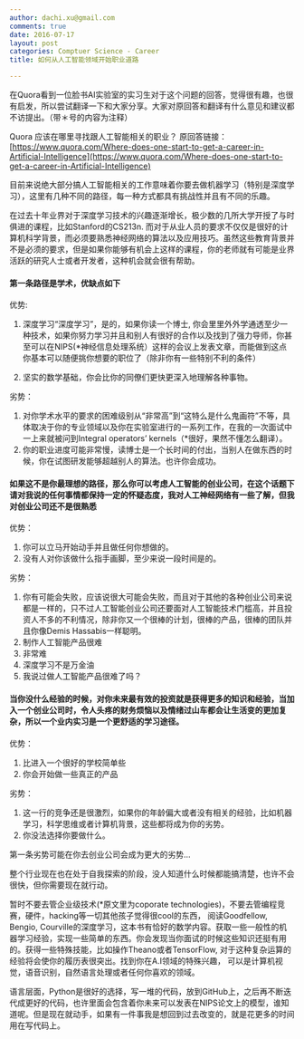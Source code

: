 ```yaml
---
author: dachi.xu@gmail.com
comments: true
date: 2016-07-17
layout: post
categories: Comptuer Science - Career
title: 如何从人工智能领域开始职业道路

---
```


在Quora看到一位脸书AI实验室的实习生对于这个问题的回答，觉得很有趣，也很有启发，所以尝试翻译一下和大家分享。大家对原回答和翻译有什么意见和建议都不访提出。（带＊号的内容为注释）

Quora 应该在哪里寻找跟人工智能相关的职业？
原回答链接：[https://www.quora.com/Where-does-one-start-to-get-a-career-in-Artificial-Intelligence](https://www.quora.com/Where-does-one-start-to-get-a-career-in-Artificial-Intelligence)

目前来说绝大部分搞人工智能相关的工作意味着你要去做机器学习（特别是深度学习），这里有几种不同的路径，每一种方式都具有挑战性并且有不同的乐趣。

在过去十年业界对于深度学习技术的兴趣逐渐增长，极少数的几所大学开授了与时俱进的课程，比如Stanford的CS213n. 而对于从业人员的要求不仅仅是很好的计算机科学背景，而必须要熟悉神经网络的算法以及应用技巧。虽然这些教育背景并不是必须的要求，但是如果你能够有机会上这样的课程，你的老师就有可能是业界活跃的研究人士或者开发者，这种机会就会很有帮助。

#### 第一条路径是学术，优缺点如下

优势: 

1. 深度学习“深度学习”，是的，如果你读一个博士, 你会里里外外学通透至少一种技术，如果你努力学习并且和别人有很好的合作以及找到了强力导师，你甚至可以在NIPS(*神经信息处理系统）这样的会议上发表文章，而能做到这点你基本可以随便挑你想要的职位了（除非你有一些特别不利的条件）

2. 坚实的数学基础，你会比你的同僚们更快更深入地理解各种事物。

劣势：

1. 对你学术水平的要求的困难级别从“非常高”到“这特么是什么鬼画符”不等，具体取决于你的专业领域以及你在实验室进行的一系列工作，在我的一次面试中一上来就被问到Integral operators’ kernels（*很好，果然不懂怎么翻译）。
2. 你的职业进度可能非常慢，读博士是一个长时间的付出，当别人在做东西的时候，你在试图研发能够超越别人的算法。也许你会成功。

#### 如果这不是你最理想的路径，那么你可以考虑人工智能的创业公司，在这个话题下请对我说的任何事情都保持一定的怀疑态度，我对人工神经网络有一些了解，但我对创业公司还不是很熟悉

优势：

1. 你可以立马开始动手并且做任何你想做的。
2. 没有人对你该做什么指手画脚，至少来说一段时间是的。

劣势：

1. 你有可能会失败，应该说很大可能会失败，而且对于其他的各种创业公司来说都是一样的，只不过人工智能创业公司还要面对人工智能技术门槛高，并且投资人不多的不利情况，除非你又一个很棒的计划，很棒的产品，很棒的团队并且你像Demis Hassabis一样聪明。
2. 制作人工智能产品很难
3. 非常难
4. 深度学习不是万金油
5. 我说过做人工智能产品很难了吗？

#### 当你没什么经验的时候，对你未来最有效的投资就是获得更多的知识和经验，当加入一个创业公司时，令人头疼的财务烦恼以及情绪过山车都会让生活变的更加复杂，所以一个业内实习是一个更舒适的学习途径。

优势：

1. 比进入一个很好的学校简单些
2. 你会开始做一些真正的产品

劣势：

1. 这一行的竞争还是很激烈，如果你的年龄偏大或者没有相关的经验，比如机器学习，科学思维或者计算机背景，这些都将成为你的劣势。
2. 你没法选择你要做什么。

第一条劣势可能在你去创业公司会成为更大的劣势…

整个行业现在也在处于自我探索的阶段，没人知道什么时候都能搞清楚，也许不会很快，但你需要现在就行动。

暂时不要去管企业级技术(*原文里为coporate technologies)，不要去管编程竞赛，硬件，hacking等一切其他孩子觉得很cool的东西， 阅读Goodfellow, Bengio, Courville的深度学习，这本书有恰好的数学内容。获取一些一般性的机器学习经验，实现一些简单的东西。你会发现当你面试的时候这些知识还挺有用的。获得一些特殊技能，比如操作Theano或者TensorFlow, 对于这种复杂运算的经验将会使你的履历表很突出。找到你在A.I领域的特殊兴趣， 可以是计算机视觉，语音识别，自然语言处理或者任何你喜欢的领域。

语言层面，Python是很好的选择，写一堆的代码，放到GitHub上，之后再不断迭代成更好的代码，也许里面会包含着你未来可以发表在NIPS论文上的模型，谁知道呢。但是现在就动手，如果有一件事我是想回到过去改变的，就是花更多的时间用在写代码上。





